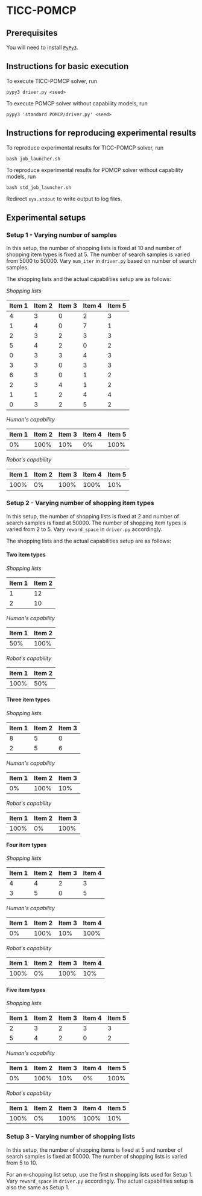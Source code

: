 # TICC-POMCP

## Prerequisites

You will need to install [`PyPy3`](https://pypy.org/download.html).

## Instructions for basic execution

To execute TICC-POMCP solver, run
```
pypy3 driver.py <seed>
```

To execute POMCP solver without capability models, run
```
pypy3 'standard POMCP/driver.py' <seed>
```

## Instructions for reproducing experimental results

To reproduce experimental results for TICC-POMCP solver, run
```
bash job_launcher.sh
```

To reproduce experimental results for POMCP solver without capability models, run
```
bash std_job_launcher.sh
```

Redirect `sys.stdout` to write output to log files.

## Experimental setups
### Setup 1 - Varying number of samples
In this setup, the number of shopping lists is fixed at 10 and number of shopping item types is fixed at 5. The number of search samples is varied from 5000 to 50000. Vary `num_iter` in `driver.py` based on number of search samples. 

The shopping lists and the actual capabilities setup are as follows:

_Shopping lists_

Item 1 | Item 2 | Item 3 | Item 4 | Item 5
--- | --- | --- | --- | ---
4 | 3 | 0 | 2 | 3 
1 | 4 | 0 | 7 | 1 
2 | 3 | 2 | 3 | 3 
5 | 4 | 2 | 0 | 2 
0 | 3 | 3 | 4 | 3 
3 | 3 | 0 | 3 | 3 
6 | 3 | 0 | 1 | 2 
2 | 3 | 4 | 1 | 2 
1 | 1 | 2 | 4 | 4 
0 | 3 | 2 | 5 | 2

_Human's capability_

Item 1 | Item 2 | Item 3 | Item 4 | Item 5
--- | --- | --- | --- | ---
0\% | 100\% | 10\% | 0\% | 100\%

_Robot's capability_

Item 1 | Item 2 | Item 3 | Item 4 | Item 5
--- | --- | --- | --- | ---
100\% | 0\% | 100\% | 100\% | 10\% 


### Setup 2 - Varying number of shopping item types
In this setup, the number of shopping lists is fixed at 2 and number of search samples is fixed at 50000. The number of shopping item types is varied from 2 to 5. Vary `reward_space` in `driver.py` accordingly.

The shopping lists and the actual capabilities setup are as follows:

#### Two item types

_Shopping lists_

Item 1 | Item 2 
--- | --- 
1 | 12
2 | 10

_Human's capability_

Item 1 | Item 2 
--- | --- 
50\% | 100\%

_Robot's capability_

Item 1 | Item 2 
--- | --- 
100\% | 50\%

#### Three item types

_Shopping lists_

Item 1 | Item 2 | Item 3 
--- | --- | --- 
8 | 5 | 0
2 | 5 | 6

_Human's capability_

Item 1 | Item 2 | Item 3 
--- | --- | --- 
0\% | 100\% | 10\%

_Robot's capability_

Item 1 | Item 2 | Item 3 
--- | --- | --- 
100\% | 0\% | 100\%

#### Four item types

_Shopping lists_

Item 1 | Item 2 | Item 3 | Item 4
--- | --- | --- | ---
4 | 4 | 2 | 3
3 | 5 | 0 | 5

_Human's capability_

Item 1 | Item 2 | Item 3 | Item 4
--- | --- | --- | --- 
0\% | 100\% | 10\% | 100\%

_Robot's capability_

Item 1 | Item 2 | Item 3 | Item 4
--- | --- | --- | --- 
100\% | 0\% | 100\% | 10\%

#### Five item types

_Shopping lists_

Item 1 | Item 2 | Item 3 | Item 4 | Item 5
--- | --- | --- | --- | ---
2 | 3 | 2 | 3 | 3
5 | 4 | 2 | 0 | 2

_Human's capability_

Item 1 | Item 2 | Item 3 | Item 4 | Item 5
--- | --- | --- | --- | ---
0\% | 100\% | 10\% | 0\% | 100\% 

_Robot's capability_

Item 1 | Item 2 | Item 3 | Item 4 | Item 5
--- | --- | --- | --- | ---
100\% | 0\% | 100\% | 100\% | 10\%

### Setup 3 - Varying number of shopping lists
In this setup, the number of shopping items is fixed at 5 and number of search samples is fixed at 50000. The number of shopping lists is varied from 5 to 10. 

For an n-shopping list setup, use the first n shopping lists used for Setup 1. Vary `reward_space` in `driver.py` accordingly. The actual capabilities setup is also the same as Setup 1. 
